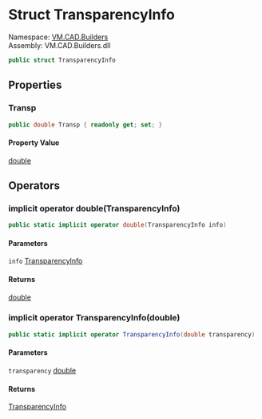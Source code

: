 # Struct TransparencyInfo

Namespace: [VM.CAD.Builders](VM.CAD.Builders.md)  
Assembly: VM.CAD.Builders.dll  

```csharp
public struct TransparencyInfo
```

## Properties

### Transp

```csharp
public double Transp { readonly get; set; }
```

#### Property Value

 [double](https://learn.microsoft.com/dotnet/api/system.double)

## Operators

### implicit operator double\(TransparencyInfo\)

```csharp
public static implicit operator double(TransparencyInfo info)
```

#### Parameters

`info` [TransparencyInfo](VM.CAD.Builders.TransparencyInfo.md)

#### Returns

 [double](https://learn.microsoft.com/dotnet/api/system.double)

### implicit operator TransparencyInfo\(double\)

```csharp
public static implicit operator TransparencyInfo(double transparency)
```

#### Parameters

`transparency` [double](https://learn.microsoft.com/dotnet/api/system.double)

#### Returns

 [TransparencyInfo](VM.CAD.Builders.TransparencyInfo.md)


